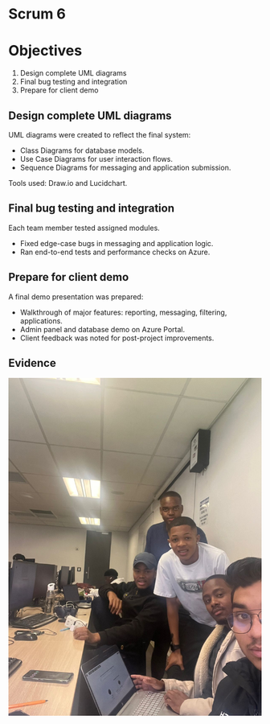 # Scrum 6

# Objectives

1. Design complete UML diagrams  
2. Final bug testing and integration  
3. Prepare for client demo  

## Design complete UML diagrams

UML diagrams were created to reflect the final system:

- Class Diagrams for database models.
- Use Case Diagrams for user interaction flows.
- Sequence Diagrams for messaging and application submission.

Tools used: Draw.io and Lucidchart.

## Final bug testing and integration

Each team member tested assigned modules.

- Fixed edge-case bugs in messaging and application logic.
- Ran end-to-end tests and performance checks on Azure.

## Prepare for client demo

A final demo presentation was prepared:

- Walkthrough of major features: reporting, messaging, filtering, applications.
- Admin panel and database demo on Azure Portal.
- Client feedback was noted for post-project improvements.

## Evidence
![Scrum Picture](6th.jpg)
